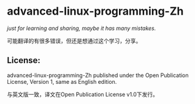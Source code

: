 # advanced-linux-programming-Zh

*just for learning and sharing, maybe it has many mistakes.*  

可能翻译的有很多错误，但还是想通过这个学习，分享。

## License: 
advanced-linux-programming-Zh published under the Open Publication License, Version 1, same as English edition.  

与英文版一致，译文在Open Publication License v1.0下发行。
